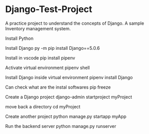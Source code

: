 # Django-Test-Project
A practice project to understand the concepts of Django. A sample Inventory management system.


Install Python

Install Django
py -m pip install Django==5.0.6

Install in vscode
pip install pipenv

Activate virtual environment
pipenv shell

Install Django inside virtual environment
pipenv install Django

Can check what are the instal softwares
pip freeze

Create a Django project
django-admin startproject myProject

move back a directory
cd myProject

Create another project
python manage.py startapp myApp

Run the backend server
python manage.py runserver
